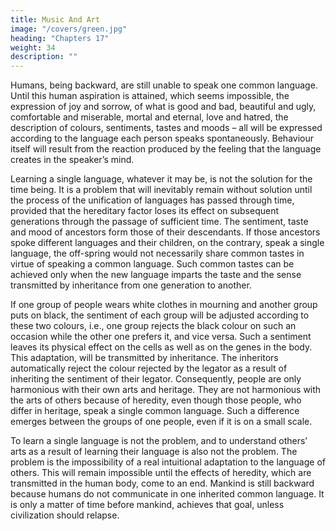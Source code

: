 ```yaml
---
title: Music And Art
image: "/covers/green.jpg"
heading: "Chapters 17"
weight: 34
description: ""
---
```



Humans, being backward, are still unable to speak one common language. Until this human aspiration is attained, which seems impossible, the expression of joy and sorrow, of what is good and bad, beautiful and ugly, comfortable and miserable, mortal and eternal, love and hatred, the description of colours, sentiments, tastes and moods – all will be expressed according to the language each person speaks spontaneously. Behaviour itself will result from the reaction produced by the feeling that the language creates in the speaker’s mind.

Learning a single language, whatever it may be, is not the solution for the time being. It is a problem that will inevitably remain without solution until the process of the unification of languages has passed through time, provided that the hereditary factor loses its effect on subsequent generations through the passage of sufficient time. The sentiment, taste and mood of ancestors form those of their descendants. If those ancestors spoke different languages and their children, on the contrary, speak a single language, the off-spring would not necessarily share common tastes in virtue of speaking a common language. Such common tastes can be achieved only when the new language imparts the taste and the sense transmitted by inheritance from one generation to another.

If one group of people wears white clothes in mourning and another group puts on black, the sentiment of each group will be adjusted according to these two colours, i.e., one group rejects the black colour on such an occasion while the other one prefers it, and vice versa. Such a sentiment leaves its physical effect on the cells as well as on the genes in the body. This adaptation, will be transmitted by inheritance. The inheritors automatically reject the colour rejected by the legator as a result of inheriting the sentiment of their legator. Consequently, people are only harmonious with their own arts and heritage. They are not harmonious with the arts of others because of heredity, even though those people, who differ in heritage, speak a single common language. Such a difference emerges between the groups of one people, even if it is on a small scale.

To learn a single language is not the problem, and to understand others’ arts as a result of learning their language is also not the problem. The problem is the impossibility of a real intuitional adaptation to the language of others. This will remain impossible until the effects of heredity, which are transmitted in the human body, come to an end. Mankind is still backward because humans do not communicate in one inherited common language. It is only a matter of time before mankind, achieves that goal, unless civilization should relapse.

